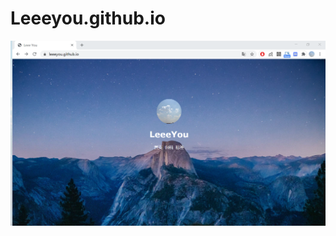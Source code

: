 # Leeeyou.github.io

![20191028第一版](https://raw.githubusercontent.com/Leeeyou/Leeeyou.github.io/master/assets/20191028204630-index.png)
